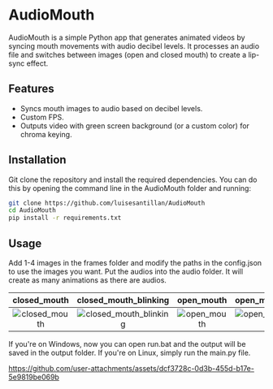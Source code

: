 # AudioMouth

AudioMouth is a simple Python app that generates animated videos by syncing mouth movements with audio decibel levels. It processes an audio file and switches between images (open and closed mouth) to create a lip-sync effect.

## Features
- Syncs mouth images to audio based on decibel levels.
- Custom FPS.
- Outputs video with green screen background (or a custom color) for chroma keying.

## Installation
Git clone the repository and install the required dependencies. You can do this by opening the command line in the AudioMouth folder and running:

```bash
git clone https://github.com/luisesantillan/AudioMouth
cd AudioMouth
pip install -r requirements.txt
```
## Usage
Add 1-4 images in the frames folder and modify the paths in the config.json to use the images you want.
Put the audios into the audio folder. It will create as many animations as there are audios.

closed_mouth            |  closed_mouth_blinking            |  open_mouth            |  open_mouth_blinking
:-------------------------:|:-------------------------:|:-------------------------:|:-------------------------:
![closed_mouth](https://github.com/user-attachments/assets/3ed0c597-df0e-4165-98d4-cf978e1338bb) | ![closed_mouth_blinking](https://github.com/user-attachments/assets/1296c2a7-4304-4935-b398-4ee5e1fe8a10) | ![open_mouth](https://github.com/user-attachments/assets/4715a73a-1a27-4ac9-a20b-954dde0aac0b) | ![open_mouth_blinking](https://github.com/user-attachments/assets/b7d04648-9158-4dd2-889c-27c67a64e0b2)

If you're on Windows, now you can open run.bat and the output will be saved in the output folder.
If you're on Linux, simply run the main.py file.

https://github.com/user-attachments/assets/dcf3728c-0d3b-455d-b17e-5e9819be069b



